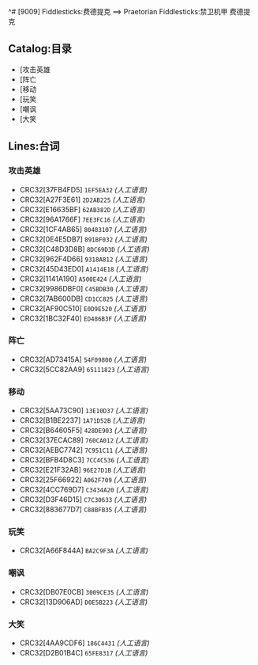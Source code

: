 ^# [9009] Fiddlesticks:费德提克 ==> Praetorian Fiddlesticks:禁卫机甲 费德提克

## Catalog:目录
* [攻击英雄
* [阵亡
* [移动
* [玩笑
* [嘲讽
* [大笑

## Lines:台词
### **攻击英雄**
- CRC32[37FB4FD5] `1EF5EA32` *(人工语言)*
- CRC32[A27F3E61] `2D2AB225` *(人工语言)*
- CRC32[E16635BF] `62AB382D` *(人工语言)*
- CRC32[96A1766F] `7EE3FC16` *(人工语言)*
- CRC32[1CF4AB65] `80483107` *(人工语言)*
- CRC32[0E4E5DB7] `891BF032` *(人工语言)*
- CRC32[C48D3D8B] `8DC69D3D` *(人工语言)*
- CRC32[962F4D66] `9318A812` *(人工语言)*
- CRC32[45D43ED0] `A1414E18` *(人工语言)*
- CRC32[1141A190] `A500E424` *(人工语言)*
- CRC32[9986DBF0] `C45BDB30` *(人工语言)*
- CRC32[7AB600DB] `CD1CC825` *(人工语言)*
- CRC32[AF90C510] `E0D9E520` *(人工语言)*
- CRC32[1BC32F40] `ED486B3F` *(人工语言)*

### **阵亡**
- CRC32[AD73415A] `54F09800` *(人工语言)*
- CRC32[5CC82AA9] `65111823` *(人工语言)*

### **移动**
- CRC32[5AA73C90] `13E10D37` *(人工语言)*
- CRC32[B1BE2237] `1A71D52B` *(人工语言)*
- CRC32[B64605F5] `428DE903` *(人工语言)*
- CRC32[37ECAC89] `760CA012` *(人工语言)*
- CRC32[AEBC7742] `7C951C11` *(人工语言)*
- CRC32[BFB4D8C3] `7CC4C536` *(人工语言)*
- CRC32[E21F32AB] `96E27D1B` *(人工语言)*
- CRC32[25F66922] `A062F709` *(人工语言)*
- CRC32[4CC769D7] `C3434A20` *(人工语言)*
- CRC32[D3F46D15] `C7C30633` *(人工语言)*
- CRC32[883677D7] `C88BFB35` *(人工语言)*

### **玩笑**
- CRC32[A66F844A] `BA2C9F3A` *(人工语言)*

### **嘲讽**
- CRC32[DB07E0CB] `3009CE35` *(人工语言)*
- CRC32[13D906AD] `D0E5B223` *(人工语言)*

### **大笑**
- CRC32[4AA9CDF6] `186C4431` *(人工语言)*
- CRC32[D2B01B4C] `65FE8317` *(人工语言)*